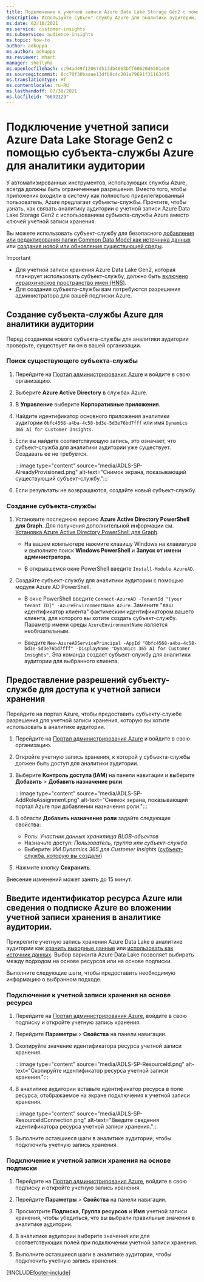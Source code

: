 ```yaml
---
title: Подключение к учетной записи Azure Data Lake Storage Gen2 с помощью субъекта службы
description: Используйте субъект-службу Azure для аналитики аудитории, чтобы подключиться к собственному озеру данных при его подключении к аналитике аудитории.
ms.date: 02/10/2021
ms.service: customer-insights
ms.subservice: audience-insights
ms.topic: how-to
author: adkuppa
ms.author: adkuppa
ms.reviewer: mhart
manager: shellyha
ms.openlocfilehash: cc94ad49f12067d513db4663bff60620d6501eb0
ms.sourcegitcommit: 8cc70f30baaae13dfb9c4c201a79691f311634f5
ms.translationtype: HT
ms.contentlocale: ru-RU
ms.lasthandoff: 07/30/2021
ms.locfileid: "6692129"
---
```

# <a name="connect-to-an-azure-data-lake-storage-gen2-account-with-an-azure-service-principal-for-audience-insights"></a>Подключение учетной записи Azure Data Lake Storage Gen2 с помощью субъекта-службы Azure для аналитики аудитории

У автоматизированных инструментов, использующих службы Azure, всегда должны быть ограниченные разрешения. Вместо того, чтобы приложения входили в систему как полностью привилегированный пользователь, Azure предлагает субъекты-службы. Прочтите, чтобы узнать, как связать аналитику аудитории с учетной записи Azure Data Lake Storage Gen2 с использованием субъекта-службы Azure вместо ключей учетной записи хранения. 

Вы можете использовать субъект-службу для безопасного [добавления или редактирования папки Common Data Model как источника данных](connect-common-data-model.md) или [создания новой или обновления существующей среды](get-started-paid.md).

> [!IMPORTANT]
> - Для учетной записи хранения Azure Data Lake Gen2, которая планирует использовать субъект-службу, должно быть [включено иерархическое пространство имен (HNS)](/azure/storage/blobs/data-lake-storage-namespace).
> - Для создания субъекта-службы вам потребуются разрешения администратора для вашей подписки Azure.

## <a name="create-azure-service-principal-for-audience-insights"></a>Создание субъекта-службы Azure для аналитики аудитории

Перед созданием нового субъекта-службы для аналитики аудитории проверьте, существует ли он в вашей организации.

### <a name="look-for-an-existing-service-principal"></a>Поиск существующего субъекта-службы

1. Перейдите на [Портал администрирования Azure](https://portal.azure.com) и войдите в свою организацию.

2. Выберите **Azure Active Directory** в службах Azure.

3. В **Управление** выберите **Корпоративные приложения**.

4. Найдите идентификатор основного приложения аналитики аудитории `0bfc4568-a4ba-4c58-bd3e-5d3e76bd7fff` или имя `Dynamics 365 AI for Customer Insights`.

5. Если вы найдете соответствующую запись, это означает, что субъект-служба для аналитики аудитории уже существует. Создавать ее не требуется.
   
   :::image type="content" source="media/ADLS-SP-AlreadyProvisioned.png" alt-text="Снимок экрана, показывающий существующий субъект-службу.":::
   
6. Если результаты не возвращаются, создайте новый субъект-службу.

### <a name="create-a-new-service-principal"></a>Создание субъекта-службы

1. Установите последнюю версию **Azure Active Directory PowerShell для Graph**. Для получения дополнительной информации см. [Установка Azure Active Directory PowerShell для Graph](/powershell/azure/active-directory/install-adv2).
   - На вашем компьютере нажмите клавишу Windows на клавиатуре и выполните поиск **Windows PowerShell** и **Запуск от имени администратора**.
   
   - В открывшемся окне PowerShell введите `Install-Module AzureAD`.

2. Создайте субъект-службу для аналитики аудитории с помощью модуля Azure AD PowerShell.
   - В окне PowerShell введите `Connect-AzureAD -TenantId "[your tenant ID]" -AzureEnvironmentName Azure`. Замените "ваш идентификатор клиента" фактическим идентификатором вашего клиента, для которого вы хотите создать субъект-службу. Параметр имени среды `AzureEnvironmentName` является необязательным.
  
   - Введите `New-AzureADServicePrincipal -AppId "0bfc4568-a4ba-4c58-bd3e-5d3e76bd7fff" -DisplayName "Dynamics 365 AI for Customer Insights"`. Эта команда создает субъект-службу для аналитики аудитории для выбранного клиента.  

## <a name="grant-permissions-to-the-service-principal-to-access-the-storage-account"></a>Предоставление разрешений субъекту-службе для доступа к учетной записи хранения

Перейдите на портал Azure, чтобы предоставить субъекту-службе разрешения для учетной записи хранения, которую вы хотите использовать в аналитике аудитории.

1. Перейдите на [Портал администрирования Azure](https://portal.azure.com) и войдите в свою организацию.

1. Откройте учетную запись хранения, к которой у субъекта-службы должен быть доступ для аналитики аудитории.

1. Выберите **Контроль доступа (IAM)** на панели навигации и выберите **Добавить** > **Добавить назначение роли**.
   
   :::image type="content" source="media/ADLS-SP-AddRoleAssignment.png" alt-text="Снимок экрана, показывающий портал Azure при добавлении назначения роли.":::
   
1. В области **Добавить назначение роли** задайте следующие свойства:
   - Роль: *Участник данных хранилища BLOB-объектов*
   - Назначьте доступ: *Пользователь, группа или субъект-служба*
   - Выберите: *ИИ Dynamics 365 для Customer Insights* ([субъект-служба, которую вы создали](#create-a-new-service-principal))

1.  Нажмите кнопку **Сохранить**.

Внесение изменений может занять до 15 минут.

## <a name="enter-the-azure-resource-id-or-the-azure-subscription-details-in-the-storage-account-attachment-to-audience-insights"></a>Введите идентификатор ресурса Azure или сведения о подписке Azure во вложении учетной записи хранения в аналитике аудитории.

Прикрепите учетную запись хранения Azure Data Lake в аналитике аудитории как [хранить выходные данные](manage-environments.md) или [использовать как источник данных](connect-dataverse-managed-lake.md). Выбор варианта Azure Data Lake позволяет выбирать между подходом на основе ресурсов или на основе подписки.

Выполните следующие шаги, чтобы предоставить необходимую информацию о выбранном подходе.

### <a name="resource-based-storage-account-connection"></a>Подключение к учетной записи хранения на основе ресурса

1. Перейдите на [Портал администрирования Azure](https://portal.azure.com), войдите в свою подписку и откройте учетную запись хранения.

1. Перейдите **Параметры** > **Свойства** на панели навигации.

1. Скопируйте значение идентификатора ресурса учетной записи хранения.

   :::image type="content" source="media/ADLS-SP-ResourceId.png" alt-text="Скопируйте идентификатор ресурса учетной записи хранения.":::

1. В аналитике аудитории вставьте идентификатор ресурса в поле ресурса, отображаемое на экране подключения к учетной записи хранения.

   :::image type="content" source="media/ADLS-SP-ResourceIdConnection.png" alt-text="Введите сведения идентификатора ресурса учетной записи хранения.":::   
   
1. Выполните оставшиеся шаги в аналитике аудитории, чтобы подключить учетную запись хранения.

### <a name="subscription-based-storage-account-connection"></a>Подключение к учетной записи хранения на основе подписки

1. Перейдите на [Портал администрирования Azure](https://portal.azure.com), войдите в свою подписку и откройте учетную запись хранения.

1. Перейдите **Параметры** > **Свойства** на панели навигации.

1. Просмотрите **Подписка**, **Группа ресурсов** и **Имя** учетной записи хранения, чтобы убедиться, что вы выбрали правильные значения в аналитике аудитории.

1. В аналитике аудитории выберите значения или для соответствующих полей при подключении учетной записи хранения.
   
1. Выполните оставшиеся шаги в аналитике аудитории, чтобы подключить учетную запись хранения.


[!INCLUDE[footer-include](../includes/footer-banner.md)]